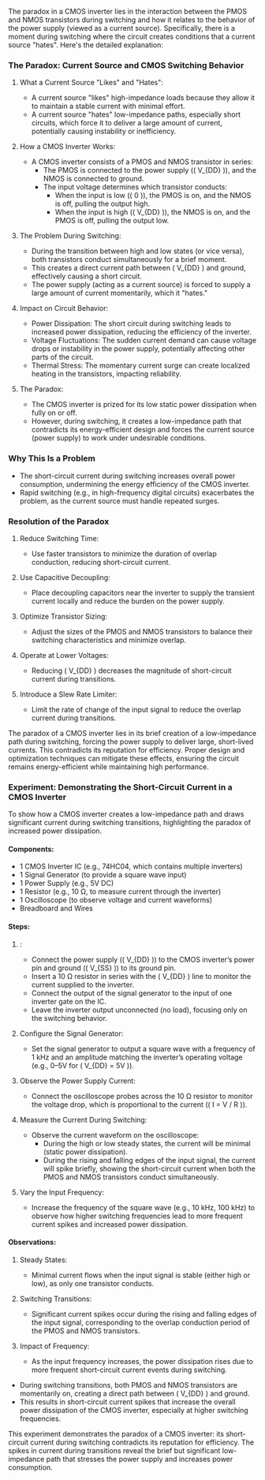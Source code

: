 The paradox in a CMOS inverter lies in the interaction between the PMOS and NMOS transistors during switching and how it relates to the behavior of the power supply (viewed as a current source). Specifically, there is a moment during switching where the circuit creates conditions that a current source "hates". Here's the detailed explanation:

### The Paradox: Current Source and CMOS Switching Behavior

1. What a Current Source "Likes" and "Hates":
   - A current source "likes" high-impedance loads because they allow it to maintain a stable current with minimal effort.
   - A current source "hates" low-impedance paths, especially short circuits, which force it to deliver a large amount of current, potentially causing instability or inefficiency.

2. How a CMOS Inverter Works:
   - A CMOS inverter consists of a PMOS and NMOS transistor in series:
     - The PMOS is connected to the power supply (\( V_{DD} \)), and the NMOS is connected to ground.
     - The input voltage determines which transistor conducts:
       - When the input is low (\( 0 \)), the PMOS is on, and the NMOS is off, pulling the output high.
       - When the input is high (\( V_{DD} \)), the NMOS is on, and the PMOS is off, pulling the output low.

3. The Problem During Switching:
   - During the transition between high and low states (or vice versa), both transistors conduct simultaneously for a brief moment.
   - This creates a direct current path between \( V_{DD} \) and ground, effectively causing a short circuit.
   - The power supply (acting as a current source) is forced to supply a large amount of current momentarily, which it "hates."

4. Impact on Circuit Behavior:
   - Power Dissipation: The short circuit during switching leads to increased power dissipation, reducing the efficiency of the inverter.
   - Voltage Fluctuations: The sudden current demand can cause voltage drops or instability in the power supply, potentially affecting other parts of the circuit.
   - Thermal Stress: The momentary current surge can create localized heating in the transistors, impacting reliability.

5. The Paradox:
   - The CMOS inverter is prized for its low static power dissipation when fully on or off.
   - However, during switching, it creates a low-impedance path that contradicts its energy-efficient design and forces the current source (power supply) to work under undesirable conditions.

### Why This Is a Problem

- The short-circuit current during switching increases overall power consumption, undermining the energy efficiency of the CMOS inverter.
- Rapid switching (e.g., in high-frequency digital circuits) exacerbates the problem, as the current source must handle repeated surges.

### Resolution of the Paradox

1. Reduce Switching Time:
   - Use faster transistors to minimize the duration of overlap conduction, reducing short-circuit current.

2. Use Capacitive Decoupling:
   - Place decoupling capacitors near the inverter to supply the transient current locally and reduce the burden on the power supply.

3. Optimize Transistor Sizing:
   - Adjust the sizes of the PMOS and NMOS transistors to balance their switching characteristics and minimize overlap.

4. Operate at Lower Voltages:
   - Reducing \( V_{DD} \) decreases the magnitude of short-circuit current during transitions.

5. Introduce a Slew Rate Limiter:
   - Limit the rate of change of the input signal to reduce the overlap current during transitions.

The paradox of a CMOS inverter lies in its brief creation of a low-impedance path during switching, forcing the power supply to deliver large, short-lived currents. This contradicts its reputation for efficiency. Proper design and optimization techniques can mitigate these effects, ensuring the circuit remains energy-efficient while maintaining high performance.

### Experiment: Demonstrating the Short-Circuit Current in a CMOS Inverter

To show how a CMOS inverter creates a low-impedance path and draws significant current during switching transitions, highlighting the paradox of increased power dissipation.

#### Components:

- 1 CMOS Inverter IC (e.g., 74HC04, which contains multiple inverters)
- 1 Signal Generator (to provide a square wave input)
- 1 Power Supply (e.g., 5V DC)
- 1 Resistor (e.g., 10 Ω, to measure current through the inverter)
- 1 Oscilloscope (to observe voltage and current waveforms)
- Breadboard and Wires

#### Steps:

1. :
   - Connect the power supply (\( V_{DD} \)) to the CMOS inverter’s power pin and ground (\( V_{SS} \)) to its ground pin.
   - Insert a 10 Ω resistor in series with the \( V_{DD} \) line to monitor the current supplied to the inverter.
   - Connect the output of the signal generator to the input of one inverter gate on the IC.
   - Leave the inverter output unconnected (no load), focusing only on the switching behavior.

2. Configure the Signal Generator:
   - Set the signal generator to output a square wave with a frequency of 1 kHz and an amplitude matching the inverter’s operating voltage (e.g., 0–5V for \( V_{DD} = 5V \)).

3. Observe the Power Supply Current:
   - Connect the oscilloscope probes across the 10 Ω resistor to monitor the voltage drop, which is proportional to the current (\( I = V / R \)).

4. Measure the Current During Switching:
   - Observe the current waveform on the oscilloscope:
     - During the high or low steady states, the current will be minimal (static power dissipation).
     - During the rising and falling edges of the input signal, the current will spike briefly, showing the short-circuit current when both the PMOS and NMOS transistors conduct simultaneously.

5. Vary the Input Frequency:
   - Increase the frequency of the square wave (e.g., 10 kHz, 100 kHz) to observe how higher switching frequencies lead to more frequent current spikes and increased power dissipation.

#### Observations:

1. Steady States:
   - Minimal current flows when the input signal is stable (either high or low), as only one transistor conducts.

2. Switching Transitions:
   - Significant current spikes occur during the rising and falling edges of the input signal, corresponding to the overlap conduction period of the PMOS and NMOS transistors.

3. Impact of Frequency:
   - As the input frequency increases, the power dissipation rises due to more frequent short-circuit current events during switching.

- During switching transitions, both PMOS and NMOS transistors are momentarily on, creating a direct path between \( V_{DD} \) and ground.
- This results in short-circuit current spikes that increase the overall power dissipation of the CMOS inverter, especially at higher switching frequencies.

This experiment demonstrates the paradox of a CMOS inverter: its short-circuit current during switching contradicts its reputation for efficiency. The spikes in current during transitions reveal the brief but significant low-impedance path that stresses the power supply and increases power consumption.
